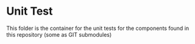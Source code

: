 # Unit Test

This folder is the container for the unit tests for the components found in this repository (some as GIT submodules)
